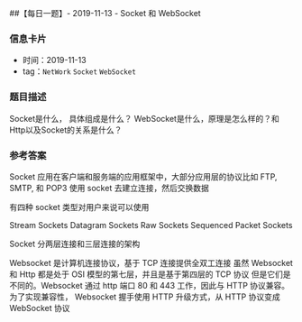 ##【每日一题】- 2019-11-13 - Socket 和 WebSocket

### 信息卡片

- 时间：2019-11-13
- tag：`NetWork` `Socket` `WebSocket`

### 题目描述

 Socket是什么， 具体组成是什么？
 WebSocket是什么，原理是怎么样的？和Http以及Socket的关系是什么？

### 参考答案
 Socket 应用在客户端和服务端的应用框架中，大部分应用层的协议比如 FTP, SMTP,  和 POP3 使用 socket 去建立连接，然后交换数据

 有四种 socket 类型对用户来说可以使用

 Stream  Sockets
 Datagram Sockets
 Raw Sockets
 Sequenced Packet Sockets

 Socket 分两层连接和三层连接的架构

 Websocket 是计算机连接协议，基于 TCP 连接提供全双工连接
 虽然 Websocket  和 Http 都是处于 OSI 模型的第七层，并且是基于第四层的 TCP 协议
 但是它们是不同的。Websocket 通过 http 端口 80 和 443 工作，因此与 HTTP 协议兼容。
 为了实现兼容性， Websocket 握手使用 HTTP
 升级方式，从 HTTP 协议变成 WebSocket 协议
